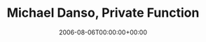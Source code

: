 ---
templateKey: event
guid: 089351fe-6eab-11ea-99c5-002590d1d1b0
date: 2006-08-06T00:00:00+00:00
eventTime: 'none'
title: Michael Danso, Private Function
artist: Michael Danso
city: Toronto
venue: Private Function
group: Tim Shia
guests: Julie Michels
---